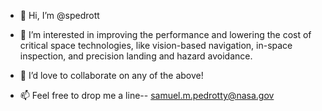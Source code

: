 - 👋 Hi, I’m @spedrott

- 👀 I’m interested in improving the performance and lowering the cost of critical space technologies, like vision-based navigation, in-space inspection, and precision landing and hazard avoidance.

- 💞️ I’d love to collaborate on any of the above!

- 📫 Feel free to drop me a line-- samuel.m.pedrotty@nasa.gov

<!---
spedrott/spedrott is a ✨ special ✨ repository because its `README.md` (this file) appears on your GitHub profile.
You can click the Preview link to take a look at your changes.
--->
